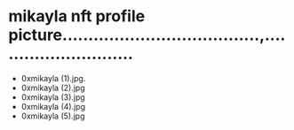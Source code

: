 # mikayla nft profile picture......................................,............................
- 0xmikayla (1).jpg.
- 0xmikayla (2).jpg
- 0xmikayla (3).jpg
- 0xmikayla (4).jpg
- 0xmikayla (5).jpg
